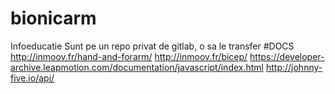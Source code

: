 # bionicarm
Infoeducatie
Sunt pe un repo privat de gitlab, o sa le transfer
#DOCS
http://inmoov.fr/hand-and-forarm/
http://inmoov.fr/bicep/
https://developer-archive.leapmotion.com/documentation/javascript/index.html
http://johnny-five.io/api/
